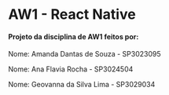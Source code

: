 # AW1 - React Native

<h4> Projeto da disciplina de AW1 feitos por:</h4>
<p> Nome: Amanda Dantas de Souza - SP3023095 </p>
<p> Nome: Ana Flavia Rocha - SP3024504 </p>
<p> Nome: Geovanna da Silva Lima - SP3029034 </p>